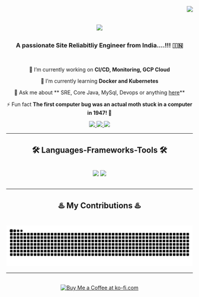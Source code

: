 <img align="right" src="https://visitor-badge.laobi.icu/badge?page_id=Saif7M" />

<h1 align="center">
    <img src="https://readme-typing-svg.herokuapp.com/?font=Righteous&size=35&center=true&vCenter=true&width=500&height=70&duration=4000&lines=Hi+There!+🙋‍♂️;+I'm+Khajasaifan+Mulla!;" />
</h1>

<h3 align="center">A passionate Site Reliabitliy Engineer from India....!!! 🇮🇳</h3>

<br/>

<div align="center">
 
 🔭 I’m currently working on **CI/CD, Monitoring, GCP Cloud**
 
 🌱 I’m currently learning **Docker and Kubernetes**

💬 Ask me about ** SRE, Core Java, MySql, Devops or anything [here](https://github.com/Saif7M/Saif7M/issues)**

⚡ Fun fact **The first computer bug was an actual moth stuck in a computer in 1947! 🐛**

 </div>
 
<div align="center"> 
  <a href="mailto:saifan.mulla91@gmail.com">
    <img src="https://img.shields.io/badge/Gmail-333333?style=for-the-badge&logo=gmail&logoColor=red" />
  </a>
  <a href="https://www.linkedin.com/in/khajasaifan/" target="_blank">
    <img src="https://img.shields.io/badge/LinkedIn-0077B5?style=for-the-badge&logo=linkedin&logoColor=white" target="_blank" />
  </a>
  <a href="https://saif7m.github.io/Portfolio/" target="_blank">
     <img src="https://img.shields.io/badge/Portfolio-FF5722?style=for-the-badge&logo=todoist&logoColor=white" target="_blank" /> <!-- sqlite, safari, google-chrome are other good icon options -->
  </a>
</div>

 <hr/>
 
<h2 align="center"> 🛠 Languages-Frameworks-Tools 🛠 </h2>
<br/>
<div align="center">
    <img src="https://skillicons.dev/icons?i=c,java,selenium,mysql,html,css,javascript,vscode,eclipse,github" />
    <img src="https://skillicons.dev/icons?i=jenkins,linux,aws,gcp,kafka,git,terraform,kubernetes,docker,vim,grafana,prometheus" /><br>
</div>

<br/>
<hr/>

<div align="center">
  <h2>♨️ My Contributions ♨️</h2>
  <br>
  <img alt="snake eating my contributions" src="https://raw.githubusercontent.com/Saif7M/Saif7M/output/github-contribution-grid-snake.svg" />
  <br/>
</div>

<hr/>

<br/>

<div align="center">
<a href='' target='_blank'><img height='64' style='border:0px;height:64px;' src='https://storage.ko-fi.com/cdn/kofi1.png?v=3' border='0' alt='Buy Me a Coffee at ko-fi.com' /></a>
</div>

<br/>
